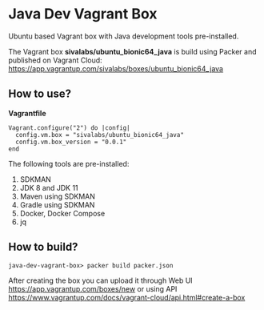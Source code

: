 # Java Dev Vagrant Box
Ubuntu based Vagrant box with Java development tools pre-installed.

The Vagrant box **sivalabs/ubuntu_bionic64_java** is build using Packer and 
published on Vagrant Cloud: https://app.vagrantup.com/sivalabs/boxes/ubuntu_bionic64_java

## How to use?

**Vagrantfile**

```
Vagrant.configure("2") do |config|
  config.vm.box = "sivalabs/ubuntu_bionic64_java"
  config.vm.box_version = "0.0.1"
end
```

The following tools are pre-installed:
1. SDKMAN
2. JDK 8 and JDK 11
3. Maven using SDKMAN 
4. Gradle using SDKMAN
5. Docker, Docker Compose
6. jq
 
## How to build?

```shell script
java-dev-vagrant-box> packer build packer.json
```

After creating the box you can upload it through Web UI https://app.vagrantup.com/boxes/new
or using API https://www.vagrantup.com/docs/vagrant-cloud/api.html#create-a-box
